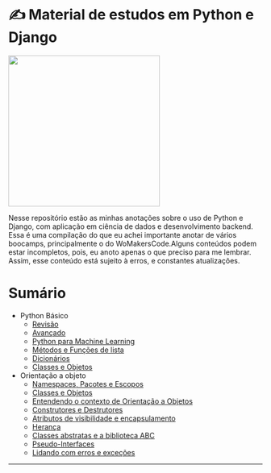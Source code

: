 # ✍️ Material de estudos em Python e Django

<img width="300" src="https://github.com/anapppp/material-de-estudo-python-data-science/assets/70073296/7c2b719d-2d11-44d3-9fd3-df839b68299d">

Nesse repositório estão as minhas anotações sobre o uso de Python e Django, com aplicação em ciência de dados e desenvolvimento backend. Essa é uma compilação do que eu achei importante anotar de vários boocamps, principalmente o do WoMakersCode.Alguns conteúdos podem estar incompletos, pois, eu anoto apenas o que preciso para me lembrar. Assim, esse conteúdo está sujeito à erros, e constantes atualizações.

# Sumário
- Python Básico
  - [Revisão](./python-basico/01-revisao-comandos-python.md)
  - [Avançado](./python-basico/02-avancado.md)
  - [Python para Machine Learning](./python-basico/03-python-para-machine-learning.md)
  - [Métodos e Funções de lista](./python-basico/04-metodos-e-funcoes-de-listas.md)
  - [Dicionários](./python-basico/05-dicionarios.md)
  - [Classes e Objetos](./python-basico/06-classes-e-objetos.md)
- Orientação a objeto
  - [Namespaces, Pacotes e Escopos](./orientacao-a-objeto/namespaces-pacotes-e-escopos.md)
  - [Classes e Objetos](./orientacao-a-objeto/classes-e-objetos.md)
  - [Entendendo o contexto de Orientação a Objetos](./orientacao-a-objeto/.md)
  - [Construtores e Destrutores](./orientacao-a-objeto/.md)
  - [Atributos de visibilidade e encapsulamento](./orientacao-a-objeto/atributos-de-visibilidade-e-encapsulamento.md)
  - [Herança](./orientacao-a-objeto/heranca.md)
  - [Classes abstratas e a biblioteca ABC](./orientacao-a-objeto/classes-abstratas-e-a-biblioteca-ABC.md)
  - [Pseudo-Interfaces](./orientacao-a-objeto/pseudo-interfaces.md)
  - [Lidando com erros e exceções](./orientacao-a-objeto/lidando-com-erros-e-excecoes.md)

----------
